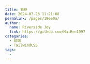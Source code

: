 ```yaml
---
title: 表格
date: 2024-07-26 11:21:08
permalink: /pages/19ee0a/
author:
  name: Riverside Joy
  link: https://github.com/MaiRen1997
categories:
  - 前端
  - TailwindCSS
tags:
  - 
---
```

